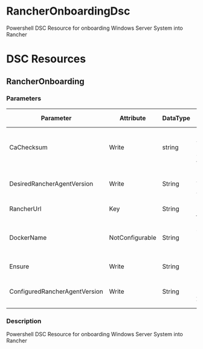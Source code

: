 # RancherOnboardingDsc
Powershell DSC Resource for onboarding Windows Server System into Rancher

# DSC Resources
## RancherOnboarding
### Parameters
|Parameter|Attribute|DataType|Description|Allowed Values|
|---------|---------|--------|-----------|--------------|
|CaChecksum|Write|string|Certificate Authority Checksum of Cluster to join||
|DesiredRancherAgentVersion|Write|String|Rancher Agent Image Version||
|RancherUrl|Key|String|Cluster  to join||
|DockerName|NotConfigurable|String|Name of currently installed Docker Runtime||
|Ensure|Write|String|Desired State|Absent,Present|
|ConfiguredRancherAgentVersion|Write|String|Current Rancher Agent Version||

### Description
Powershell DSC Resource for onboarding Windows Server System into Rancher